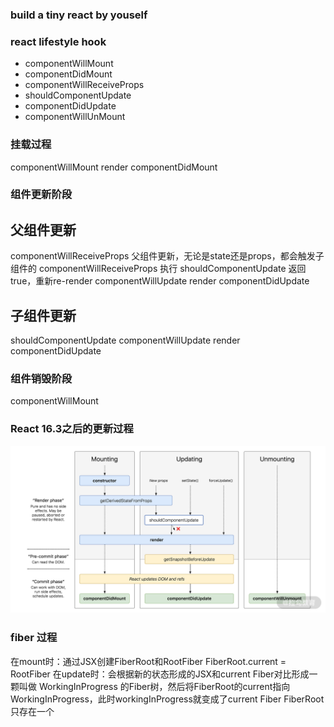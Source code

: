 
### build a tiny react by youself
### react lifestyle hook
- componentWillMount
- componentDidMount
- componentWillReceiveProps
- shouldComponentUpdate
- componentDidUpdate
- componentWillUnMount

### 挂载过程
componentWillMount
render
componentDidMount

### 组件更新阶段
## 父组件更新

componentWillReceiveProps
父组件更新，无论是state还是props，都会触发子组件的 componentWillReceiveProps 执行
shouldComponentUpdate
返回true，重新re-render
componentWillUpdate
render
componentDidUpdate

## 子组件更新
shouldComponentUpdate
componentWillUpdate
render
componentDidUpdate

### 组件销毁阶段
componentWillMount

### React 16.3之后的更新过程
![avatar](./img/86A6DCEA-7F68-4751-BB75-7C1FC04B78AB.png)
### fiber 过程
在mount时：通过JSX创建FiberRoot和RootFiber
FiberRoot.current = RootFiber
在update时：会根据新的状态形成的JSX和current Fiber对比形成一颗叫做 WorkingInProgress 的Fiber树，然后将FiberRoot的current指向WorkingInProgress，此时workingInProgress就变成了current Fiber FiberRoot只存在一个